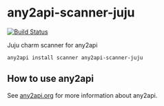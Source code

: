 # any2api-scanner-juju

[![Build Status](https://travis-ci.org/any2api/any2api-scanner-juju.svg?branch=master)](https://travis-ci.org/any2api/any2api-scanner-juju)

Juju charm scanner for any2api

    any2api install scanner any2api-scanner-juju



## How to use any2api

See [any2api.org](http://any2api.org) for more information about any2api.
